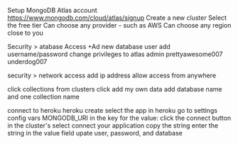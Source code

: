 Setup MongoDB Atlas account
https://www.mongodb.com/cloud/atlas/signup
Create a new cluster
Select the free tier
Can choose any provider - such as AWS
Can choose any region close to you

Security > atabase Access
+Ad new database user
add username/password
change privileges to atlas admin
prettyawesome007
underdog007

security > network access
add ip address
allow access from anywhere

click collections from clusters
click add my own data
add database name and one collection name

connect to heroku
heroku create
select the app in heroku
go to settings
config vars
MONGODB_URI in the key
for the value:
click the connect button in the cluster's
select connect your application
copy the string
enter the string in the value field
upate user, password, and database
